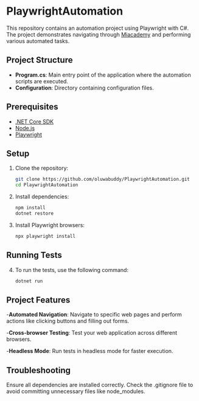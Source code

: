 # PlaywrightAutomation

This repository contains an automation project using Playwright with C#. The project demonstrates navigating through [Miacademy](https://miacademy.co/#/) and performing various automated tasks.

## Project Structure

- **Program.cs**: Main entry point of the application where the automation scripts are executed.
- **Configuration**: Directory containing configuration files.

## Prerequisites

- [.NET Core SDK](https://dotnet.microsoft.com/download)
- [Node.js](https://nodejs.org/)
- [Playwright](https://playwright.dev/)

## Setup

1. Clone the repository:
   ```sh
   git clone https://github.com/oluwabuddy/PlaywrightAutomation.git
   cd PlaywrightAutomation

2. Install dependencies:
   ```sh
   npm install
   dotnet restore

3. Install Playwright browsers:
   ```sh
   npx playwright install


## Running Tests
   
4. To run the tests, use the following command:
   ```sh
   dotnet run

## Project Features
 -**Automated Navigation**:  Navigate to specific web pages and perform actions like clicking buttons and filling out forms.
 
 -**Cross-browser Testing**:  Test your web application across different browsers.
 
 -**Headless Mode**:  Run tests in headless mode for faster execution.

## Troubleshooting
 Ensure all dependencies are installed correctly.
 Check the .gitignore file to avoid committing unnecessary files like node_modules.
